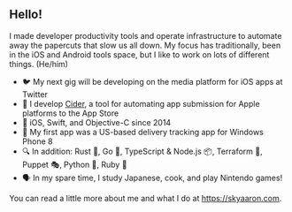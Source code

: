 ## Hello!

I made developer productivity tools and operate infrastructure to automate away the papercuts that slow us all down. My focus has traditionally, been in the iOS and Android tools space, but I like to work on lots of different things. (He/him)

- :bird: My next gig will be developing on the media platform for iOS apps at Twitter
- :beer: I develop [Cider](https://github.com/cidertool/cider), a tool for automating app submission for Apple platforms to the App Store
- :apple: iOS, Swift, and Objective-C since 2014
- :iphone: My first app was a US-based delivery tracking app for Windows Phone 8
- :mag: In addition: Rust :crab:, Go :hamster:, TypeScript & Node.js :package:, Terraform :diamond_shape_with_a_dot_inside:, Puppet :performing_arts:, Python :snake:, Ruby :gem:
- :speaking_head: In my spare time, I study Japanese, cook, and play Nintendo games!

You can read a little more about me and what I do at <https://skyaaron.com>.
